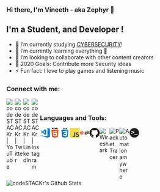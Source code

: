 ### Hi there, I'm Vineeth - aka Zephyr 👋

## I'm a Student, and Developer !
- 🔭 I’m currently studying [CYBERSECURITY][cisco]!
- 🌱 I’m currently learning everything 🤣
- 👯 I’m looking to collaborate with other content creators
- 🥅 2020 Goals: Contribute more Security ideas
- ⚡ Fun fact: I love to play games and listening music

### Connect with me:

[<img align="left" alt="codeSTACKr | YouTube" width="22px" src="https://cdn.jsdelivr.net/npm/simple-icons@v3/icons/youtube.svg" />][youtube]
[<img align="left" alt="codeSTACKr | Twitter" width="22px" src="https://cdn.jsdelivr.net/npm/simple-icons@v3/icons/twitter.svg" />][twitter]
[<img align="left" alt="codeSTACKr | LinkedIn" width="22px" src="https://cdn.jsdelivr.net/npm/simple-icons@v3/icons/linkedin.svg" />][linkedin]
[<img align="left" alt="codeSTACKr | Instagram" width="22px" src="https://cdn.jsdelivr.net/npm/simple-icons@v3/icons/instagram.svg" />][instagram]

<br />

### Languages and Tools:

[<img align="left" alt="Visual Studio Code" width="26px" src="https://raw.githubusercontent.com/github/explore/80688e429a7d4ef2fca1e82350fe8e3517d3494d/topics/visual-studio-code/visual-studio-code.png" />][visualstudiocode]
[<img align="left" alt="HTML5" width="26px" src="https://raw.githubusercontent.com/github/explore/80688e429a7d4ef2fca1e82350fe8e3517d3494d/topics/html/html.png" />][html]
[<img align="left" alt="CSS3" width="26px" src="https://raw.githubusercontent.com/github/explore/80688e429a7d4ef2fca1e82350fe8e3517d3494d/topics/css/css.png" />][css]
[<img align="left" alt="JavaScript" width="26px" src="https://raw.githubusercontent.com/github/explore/80688e429a7d4ef2fca1e82350fe8e3517d3494d/topics/javascript/javascript.png" />][js]
[<img align="left" alt="Git" width="26px" src="https://raw.githubusercontent.com/github/explore/80688e429a7d4ef2fca1e82350fe8e3517d3494d/topics/git/git.png" />][git]
[<img align="left" alt="GitHub" width="26px" src="https://raw.githubusercontent.com/github/explore/78df643247d429f6cc873026c0622819ad797942/topics/github/github.png" />][github]
[<img align="left" alt="Wireshark" width="26px" src="https://user-images.githubusercontent.com/60380393/89506093-36ccd700-d7e8-11ea-923d-98486f50232c.png" />][wireshark]
[<img align="left" alt="Packet Tracer" width="26px" src="https://user-images.githubusercontent.com/60380393/89506700-2406d200-d7e9-11ea-9fb5-a8e377d8449b.png" />][packettracer]
[<img align="left" alt="Automation amywhere" width="26px" src="https://user-images.githubusercontent.com/60380393/89506938-78aa4d00-d7e9-11ea-8723-167249a4fbed.png" />][automation]
[<img align="left" alt="Terminal" width="26px" src="https://raw.githubusercontent.com/github/explore/80688e429a7d4ef2fca1e82350fe8e3517d3494d/topics/terminal/terminal.png" />][terminal]

<br />
<br />

<img align="left" alt="codeSTACKr's Github Stats" src="https://github-readme-stats.vercel.app/api?username=vineethkumar-ks&show_icons=true&hide_border=true" />

[cisco]: https://cisco.com
[visualstudiocode]: https://code.visualstudio.com
[html]: https://developer.mozilla.org/en-US/docs/Web/Guide/HTML/HTML5
[css]: https://www.w3.org/Style/CSS/Overview.en.html
[js]: https://javascript.info
[git]: https://git-scm.com
[github]: https://github.com
[wireshark]: https://www.wireshark.org
[packettracer]: https://www.netacad.com/courses/packet-tracer
[automation]: https://www.automationanywhere.com
[terminal]: https://termux.com/
[twitter]: https://twitter.com/VineethKumarKS3
[youtube]: https://www.youtube.com/channel/UCCkLkOJlSbqq7ogSj1LI33Q
[instagram]: https://instagram.com/vineethkumar_ks
[linkedin]: https://linkedin.com/in/vineethkumar-ks
